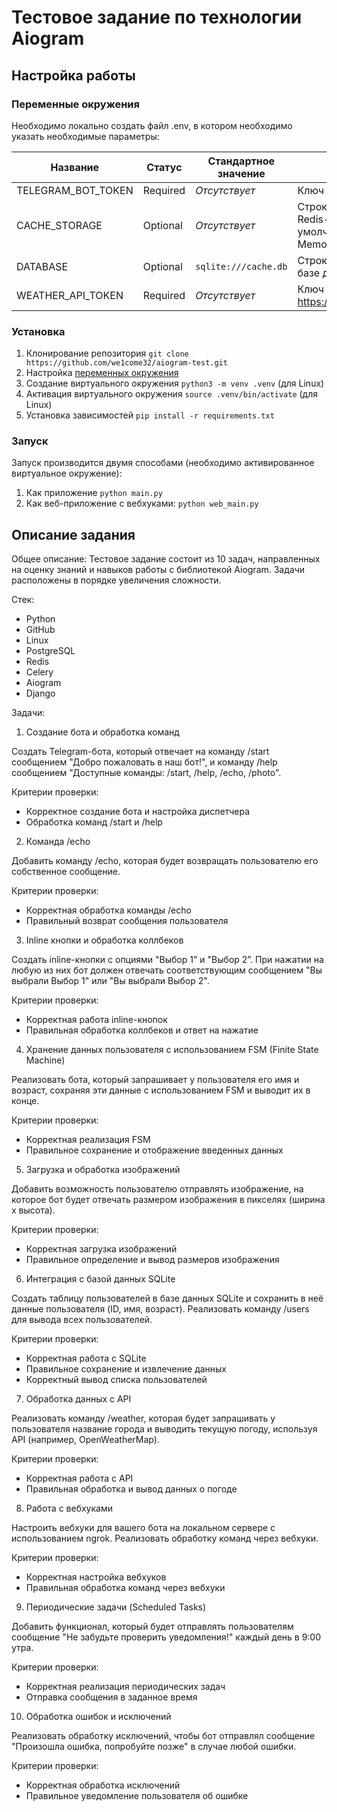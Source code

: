 # Тестовое задание по технологии Aiogram 

## Настройка работы

### Переменные окружения

Необходимо локально создать файл .env, в котором необходимо указать необходимые параметры:

| Название           | Статус   | Стандартное значение | Описание                                                                    |
|--------------------|----------|----------------------|-----------------------------------------------------------------------------|
| TELEGRAM_BOT_TOKEN | Required | _Отсутствует_        | Ключ доступа к боту                                                         |
| CACHE_STORAGE      | Optional | _Отсутствует_        | Строка подключения к Redis-серверу, по умолчанию используется MemoryStorage |
| DATABASE           | Optional | `sqlite:///cache.db` | Строка подключения к базе данных                                            |
| WEATHER_API_TOKEN  | Required | _Отсутствует_        | Ключ доступа к API https://www.weatherapi.com                               |

### Установка

1) Клонирование репозитория `git clone https://github.com/we1come32/aiogram-test.git`
2) Настройка [переменных окружения](README.md:5)
3) Создание виртуального окружения `python3 -m venv .venv` (для Linux)
4) Активация виртуального окружения `source .venv/bin/activate` (для Linux)
5) Установка зависимостей `pip install -r requirements.txt`

### Запуск

Запуск производится двумя способами (необходимо активированное виртуальное окружение):
1. Как приложение `python main.py`
2. Как веб-приложение с вебхуками: `python web_main.py`

## Описание задания
Общее описание: Тестовое задание состоит из 10 задач, направленных на оценку знаний и навыков работы с библиотекой Aiogram. Задачи расположены в порядке увеличения сложности.

Стек: 
- Python
- GitHub
- Linux
- PostgreSQL
- Redis
- Celery
- Aiogram
- Django

Задачи:
1. Создание бота и обработка команд

Создать Telegram-бота, который отвечает на команду /start сообщением "Добро пожаловать в наш бот!", и команду /help сообщением "Доступные команды: /start, /help, /echo, /photo".

Критерии проверки:
- Корректное создание бота и настройка диспетчера
- Обработка команд /start и /help

2. Команда /echo

Добавить команду /echo, которая будет возвращать пользователю его собственное сообщение.

Критерии проверки:
- Корректная обработка команды /echo
- Правильный возврат сообщения пользователя

3. Inline кнопки и обработка коллбеков

Создать inline-кнопки с опциями "Выбор 1" и "Выбор 2”. При нажатии на любую из них бот должен отвечать соответствующим сообщением "Вы выбрали Выбор 1" или "Вы выбрали Выбор 2".

Критерии проверки:
- Корректная работа inline-кнопок
- Правильная обработка коллбеков и ответ на нажатие

4. Хранение данных пользователя с использованием FSM (Finite State Machine)

Реализовать бота, который запрашивает у пользователя его имя и возраст, сохраняя эти данные с использованием FSM и выводит их в конце.

Критерии проверки:
- Корректная реализация FSM
- Правильное сохранение и отображение введенных данных

5. Загрузка и обработка изображений

Добавить возможность пользователю отправлять изображение, на которое бот будет отвечать размером изображения в пикселях (ширина x высота).

Критерии проверки:
- Корректная загрузка изображений
- Правильное определение и вывод размеров изображения

6. Интеграция с базой данных SQLite

Создать таблицу пользователей в базе данных SQLite и сохранить в неё данные пользователя (ID, имя, возраст). Реализовать команду /users для вывода всех пользователей.

Критерии проверки:
- Корректная работа с SQLite
- Правильное сохранение и извлечение данных
- Корректный вывод списка пользователей

7. Обработка данных с API

Реализовать команду /weather, которая будет запрашивать у пользователя название города и выводить текущую погоду, используя API (например, OpenWeatherMap).

Критерии проверки:
- Корректная работа с API
- Правильная обработка и вывод данных о погоде

8. Работа с вебхуками

Настроить вебхуки для вашего бота на локальном сервере с использованием ngrok. Реализовать обработку команд через вебхуки.

Критерии проверки:
- Корректная настройка вебхуков
- Правильная обработка команд через вебхуки

9. Периодические задачи (Scheduled Tasks)

Добавить функционал, который будет отправлять пользователям сообщение "Не забудьте проверить уведомления!" каждый день в 9:00 утра.

Критерии проверки:
- Корректная реализация периодических задач
- Отправка сообщения в заданное время

10. Обработка ошибок и исключений

Реализовать обработку исключений, чтобы бот отправлял сообщение "Произошла ошибка, попробуйте позже" в случае любой ошибки.

Критерии проверки:
- Корректная обработка исключений
- Правильное уведомление пользователя об ошибке
